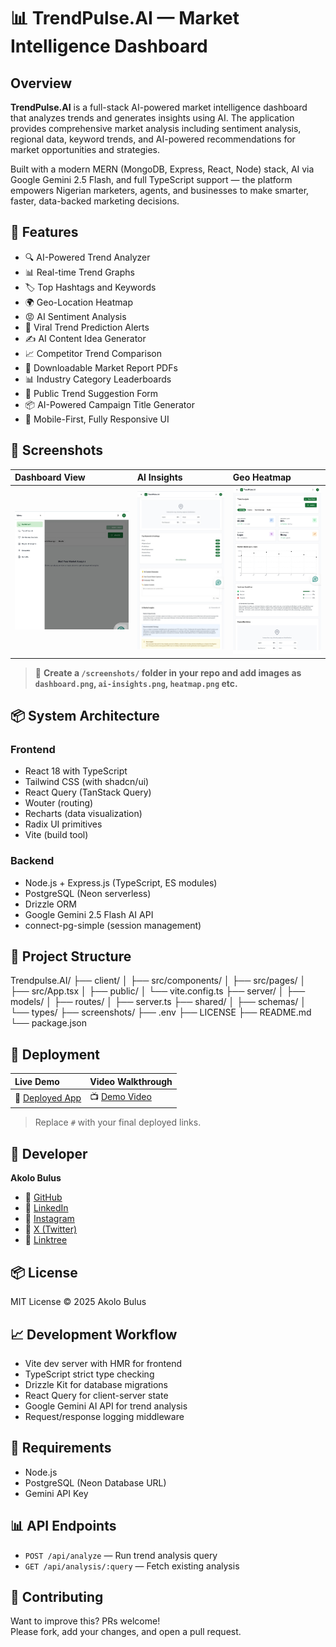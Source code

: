 # 📊 TrendPulse.AI — Market Intelligence Dashboard

## Overview

**TrendPulse.AI** is a full-stack AI-powered market intelligence dashboard that analyzes trends and generates insights using AI. The application provides comprehensive market analysis including sentiment analysis, regional data, keyword trends, and AI-powered recommendations for market opportunities and strategies.

Built with a modern MERN (MongoDB, Express, React, Node) stack, AI via Google Gemini 2.5 Flash, and full TypeScript support — the platform empowers Nigerian marketers, agents, and businesses to make smarter, faster, data-backed marketing decisions.

## 🎯 Features

- 🔍 AI-Powered Trend Analyzer
- 📊 Real-time Trend Graphs
- 🏷️ Top Hashtags and Keywords
- 🌍 Geo-Location Heatmap
- 😡 AI Sentiment Analysis
- 📣 Viral Trend Prediction Alerts
- ✍️ AI Content Idea Generator
- 📈 Competitor Trend Comparison
- 📃 Downloadable Market Report PDFs
- 📊 Industry Category Leaderboards
- 📝 Public Trend Suggestion Form
- 📦 AI-Powered Campaign Title Generator
- 📱 Mobile-First, Fully Responsive UI

## 📱 Screenshots

| Dashboard View | AI Insights | Geo Heatmap |
|:---------------|:-------------|:-------------|
| ![Dashboard Screenshot](dashboard.jpg) | ![AI Insights Screenshot](ai.jpg) | ![Heatmap Screenshot](heatmap.jpg) |

> 📸 **Create a `/screenshots/` folder in your repo and add images as `dashboard.png`, `ai-insights.png`, `heatmap.png` etc.**

## 📦 System Architecture

### Frontend  
- React 18 with TypeScript  
- Tailwind CSS (with shadcn/ui)  
- React Query (TanStack Query)  
- Wouter (routing)  
- Recharts (data visualization)  
- Radix UI primitives  
- Vite (build tool)

### Backend  
- Node.js + Express.js (TypeScript, ES modules)  
- PostgreSQL (Neon serverless)  
- Drizzle ORM  
- Google Gemini 2.5 Flash AI API  
- connect-pg-simple (session management)

## 📂 Project Structure

Trendpulse.AI/ ├── client/ │   ├── src/components/ │   ├── src/pages/ │   ├── src/App.tsx │   ├── public/ │   └── vite.config.ts ├── server/ │   ├── models/ │   ├── routes/ │   ├── server.ts ├── shared/ │   ├── schemas/ │   └── types/ ├── screenshots/ ├── .env ├── LICENSE ├── README.md └── package.json


## 🚀 Deployment

| Live Demo | Video Walkthrough |
|:------------|:----------------|
| 🔗 [Deployed App](#) | 📺 [Demo Video](#) |

> Replace `#` with your final deployed links.


## 👤 Developer

**Akolo Bulus**

- 🔗 [GitHub](https://github.com/akolobulus)
- 🔗 [LinkedIn](https://www.linkedin.com/in/akolo-bulus)
- 🔗 [Instagram](https://www.instagram.com/heisakolo)
- 🔗 [X (Twitter)](https://x.com/BulusAkolo)
- 🔗 [Linktree](https://linktr.ee/akolobulus)

## 📦 License

MIT License © 2025 Akolo Bulus


## 📈 Development Workflow

- Vite dev server with HMR for frontend  
- TypeScript strict type checking  
- Drizzle Kit for database migrations  
- React Query for client-server state  
- Google Gemini AI API for trend analysis  
- Request/response logging middleware  

## 📌 Requirements

- Node.js  
- PostgreSQL (Neon Database URL)
- Gemini API Key

## 📊 API Endpoints

- `POST /api/analyze` — Run trend analysis query  
- `GET /api/analysis/:query` — Fetch existing analysis  


## 📣 Contributing

Want to improve this? PRs welcome!  
Please fork, add your changes, and open a pull request.

